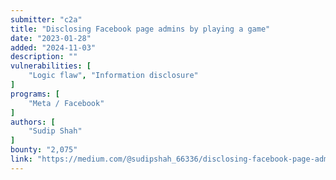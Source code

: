 ```yaml
---
submitter: "c2a"
title: "Disclosing Facebook page admins by playing a game"
date: "2023-01-28"
added: "2024-11-03"
description: ""
vulnerabilities: [
    "Logic flaw", "Information disclosure"
]
programs: [
    "Meta / Facebook"
]
authors: [
    "Sudip Shah"
]
bounty: "2,075"
link: "https://medium.com/@sudipshah_66336/disclosing-facebook-page-admins-by-playing-a-game-2b0f4ed082e4"
---
```




